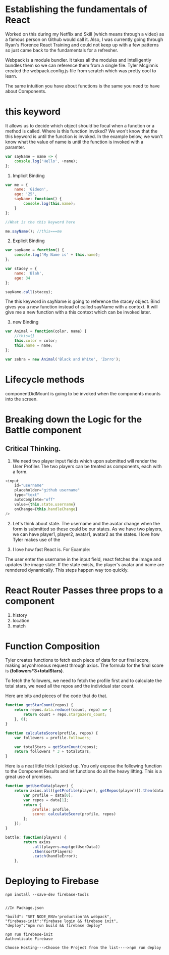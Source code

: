 # Establishing the fundamentals of React

Worked on this during my Netflix and Skill (which means through a video) as a famous person on Github would call it. Also, I was currently going through Ryan's Florence React Training and could not keep up with a few patterns so just came back to the fundamentals for a refresher. 

Webpack is a module bundler. It takes all the modules and intelligently bundles
them so we can reference them from a single file. Tyler Mcginnis created the webpack.config.js file from scratch which was pretty cool to learn. 


The same intuition you have about functions is the same you need to have about
Components.

# this keyword

It allows us to decide which object should be focal
when a function or a method is called. Where is this function invoked? We won't know that the this keyword is
until the function is invoked. In the example below, we won't know what the value of name is until
the function is invoked with a paramter.

```javascript
var sayName = name => {
	console.log('Hello', +name);
};
```

1. Implicit Binding

```javascript
var me = {
	name: 'Gideon',
	age: '25',
	sayName: function() {
		console.log(this.name);
	}
};

//What is the this keyword here

me.sayName(); //this===me
```

2. Explicit Binding

```javascript
var sayName = function() {
	console.log('My Name is' + this.name);
};

var stacey = {
	name: 'Blah',
	age: 34
};

sayName.call(stacey);
```

The this keyword in sayName is going to reference the stacey object.
Bind gives you a new function instead of called sayName with a context. It will give me a new function with a this context which can be invoked later.

3. new Binding

```javascript
var Animal = function(color, name) {
	//this={}
	this.color = color;
	this.name = name;
};

var zebra = new Animal('Black and White', 'Zorro');
```

# Lifecycle methods

componentDidMount is going to be invoked when the components mounts into the screen.

# Breaking down the Logic for the Battle component

## Critical Thinking.

1. We need two player input fields which upon submitted will render the User Profiles
   The two players can be treated as components, each with a form.

```javascript
<input
	id="username"
	placeholder="github username"
	type="text"
	autoComplete="off"
	value={this.state.username}
	onChange={this.handleChange}
/>
```

2. Let's think about state. The username and the avatar change when the form is submitted so these could be our states. As we have two players, we can have player1, player2, avatar1, avatar2 as the states. I love how Tyler makes use of the

3. I love how fast React is. For Example:

The user enter the username in the input field, react fetches the image and updates the image state. If the state exists, the player's avatar and name are renndered dynamically. This steps happen way too quickly.

# React Router Passes three props to a component

1. history
2. location
3. match

# Function Composition

Tyler creates functions to fetch each piece of data for our final score, making asycnhronous request through axios.
The formula for the final score is **(followers\*3+totalStars)**.

To fetch the followers, we need to fetch the profile first and to calculate the total stars, we need all the repos and the individual star count.

Here are bits and pieces of the code that do that.

```javascript
function getStarCount(repos) {
	return repos.data.reduce((count, repo) => {
		return count + repo.stargazers_count;
	}, 0);
}

function calculateScore(profile, repos) {
	var followers = profile.followers;

	var totalStars = getStarCount(repos);
	return followers * 3 + totalStars;
}
```

Here is a neat little trick I picked up. You only expose the following function to the Component Results and let functions do all the heavy lifting. This is a great use of promises.

```javascript
function getUserData(player) {
	return axios.all([getProfile(player), getRepos(player)]).then(data => {
		var profile = data[0];
		var repos = data[1];
		return {
			profile: profile,
			score: calculateScore(profile, repos)
		};
	});
}

battle: function(players) {
		return axios
			.all(players.map(getUserData))
			.then(sortPlayers)
			.catch(handleError);
	},


```


# Deploying to Firebase

 ```
 npm install --save-dev firebase-tools


 //In Package.json

 "build": "SET NODE_ENV='production'&& webpack",
 "firebase-init":"firebase login && firebase init",
 "deploy":"npm run build && firebase deploy"

 npm run firebase-init
 Authenticate Firebase

 Choose Hosting--->Choose the Project from the list---->npm run deploy

 ```